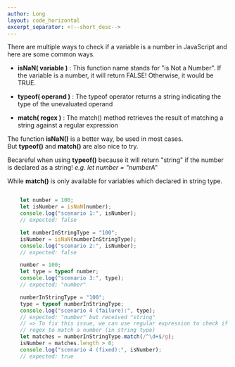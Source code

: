 ```yaml
---
author: Long
layout: code_horizontal
excerpt_separator: <!--short_desc-->
---
```


There are multiple ways to check if a variable is a number in JavaScript and here are some common ways.
<!--short_desc-->

- **isNaN( variable )** : This function name stands for "is Not a Number". If the variable is a number, it will return FALSE! Otherwise, it would be TRUE.

- **typeof( operand )** : The typeof operator returns a string indicating the type of the unevaluated operand

- **match( regex )** : The match() method retrieves the result of matching a string against a regular expression

The function **isNaN()** is a better way, be used in most cases.  
But **typeof()** and **match()** are also nice to try.

Becareful when using **typeof()** because it will return "string" if the number is declared as a string! 
_e.g. let number = "numberA"_

While **match()** is only available for variables which declared in string type.

```javascript

    let number = 100;
    let isNumber = isNaN(number);
    console.log("scenario 1:", isNumber);
    // expected: false

    let numberInStringType = "100";
    isNumber = isNaN(numberInStringType);
    console.log("scenario 2:", isNumber);
    // expected: false

    number = 100;
    let type = typeof number;
    console.log("scenario 3:", type);
    // expected: "number"

    numberInStringType = "100";
    type = typeof numberInStringType;
    console.log("scenario 4 (failure):", type);
    // expected: "number" but received "string" 
    // => To fix this issue, we can use regular expression to check if the string is a number!  
    // regex to match a number (in string type)
    let matches = numberInStringType.match(/^\d+$/g);
    isNumber = matches.length > 0;
    console.log("scenario 4 (fixed):", isNumber);
    // expected: true

```